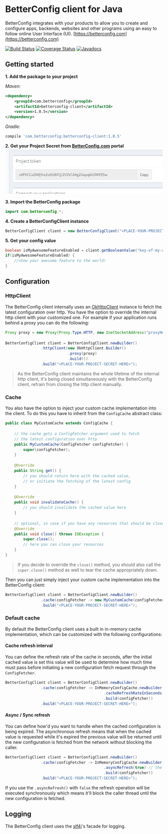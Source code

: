# BetterConfig client for Java
BetterConfig integrates with your products to allow you to create and configure apps, backends, websites and other programs using an easy to follow online User Interface (UI). [https://betterconfig.com](https://betterconfig.com)

[![Build Status](https://travis-ci.org/BetterConfig/BetterConfigClient-java.svg?branch=master)](https://travis-ci.org/BetterConfig/BetterConfigClient-java) [![Coverage Status](https://img.shields.io/codecov/c/github/BetterConfig/BetterConfigClient-java.svg)](https://codecov.io/gh/BetterConfig/BetterConfigClient-java) [![Javadocs](http://javadoc.io/badge/com.betterconfig/betterconfig-client.svg)](http://javadoc.io/doc/com.betterconfig/betterconfig-client)

## Getting started

**1. Add the package to your project**

*Maven:*
```xml
<dependency>
    <groupId>com.betterconfig</groupId>
    <artifactId>betterconfig-client</artifactId>
    <version>1.0.5</version>
</dependency>
```
*Gradle:*
```groovy
compile 'com.betterconfig:betterconfig-client:1.0.5'
```
**2. Get your Project Secret from [BetterConfig.com](https://betterconfig.com) portal**
![YourConnectionUrl](https://raw.githubusercontent.com/BetterConfig/BetterConfigClient-dotnet/master/media/readme01.png  "YourProjectToken")

**3. Import the BetterConfig package**
```java
import com.betterconfig.*;
```

**4. Create a BetterConfigClient instance**
```java
BetterConfigClient client = new BetterConfigClient("<PLACE-YOUR-PROJECT-SECRET-HERE>");
```
**5. Get your config value**
```java
boolean isMyAwesomeFeatureEnabled = client.getBooleanValue("key-of-my-awesome-feature", false);
if(isMyAwesomeFeatureEnabled) {
    //show your awesome feature to the world!
}
```
## Configuration
### HttpClient
The BetterConfig client internally uses an [OkHttpClient](https://github.com/square/okhttp) instance to fetch the latest configuration over http. You have the option to override the internal http client with your customized one. For example if your application runs behind a proxy you can do the following:
```java
Proxy proxy = new Proxy(Proxy.Type.HTTP, new InetSocketAddress("proxyHost", proxyPort));

BetterConfigClient client = BetterConfigClient.newBuilder()
                .httpClient(new OkHttpClient.Builder()
                            .proxy(proxy)
                            .build())
                .build("<PLACE-YOUR-PROJECT-SECRET-HERE>");
```
> As the BetterConfig client maintains the whole lifetime of the internal http client, it's being closed simultaneously with the BetterConfig client, refrain from closing the http client manually.

### Cache
You also have the option to inject your custom cache implementation into the client. To do this you have to inherit from the `ConfigCache` abstract class:
```java
public class MyCustomCache extends ConfigCache {

    // the cache gets a ConfigFetcher argument used to fetch
    // the latest configuration over http
    public MyCustomCache(ConfigFetcher configFetcher) {
        super(configFetcher);
    }

    @Override
    public String get() {
        // you should return here with the cached value,
        // or initiate the fetching of the latest config
    }

    @Override
    public void invalidateCache() {
        // you should invalidate the cached value here
    }

    // optional, in case if you have any resources that should be closed
    @Override
    public void close() throws IOException {
        super.close();
        // here you can close your resources
    }
}
```
> If you decide to override the `close()` method, you should also call the `super.close()` method as well to tear the cache appropriately down.

Then you can just simply inject your custom cache implementation into the BetterConfig client:
```java
BetterConfigClient client = BetterConfigClient.newBuilder()
                .cache(configFetcher -> new MyCustomCache(configFetcher))
                .build("<PLACE-YOUR-PROJECT-SECRET-HERE>");
```
### Default cache
By default the BetterConfig client uses a built in in-memory cache implementation, which can be customized with the following configurations:
#### Cache refresh interval
You can define the refresh rate of the cache in seconds, after the initial cached value is set this value will be used to determine how much time must pass before initiating a new configuration fetch request through the `ConfigFetcher`.
```java
BetterConfigClient client = BetterConfigClient.newBuilder()
                .cache(configFetcher -> InMemoryConfigCache.newBuilder()
                                            .cacheRefreshRateInSeconds(2) // the cache will expire in 2 seconds
                                            .build(configFetcher))
                .build("<PLACE-YOUR-PROJECT-SECRET-HERE>");
```
#### Async / Sync refresh
You can define how'd you want to handle when the cached configuration is being expired. The asynchronous refresh means that when the cached value is requested while it's expired the previous value will be returned until the new configuration is fetched from the network without blocking the caller.
```java
BetterConfigClient client = BetterConfigClient.newBuilder()
                .cache(configFetcher -> InMemoryConfigCache.newBuilder()
                                            .asyncRefresh(true) // the refresh will be executed asynchronously
                                            .build(configFetcher))
                .build("<PLACE-YOUR-PROJECT-SECRET-HERE>");
```
If you use the `.asyncRefresh()` with `false` the refresh operation will be executed synchronously which means it'll block the caller thread until the new configuration is fetched.

## Logging
The BetterConfig client uses the [slf4j](https://www.slf4j.org)'s facade for logging.